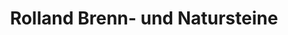 ---
title: "Rolland Brenn- und Natursteine"
url: /buende/rolland-brenn-und-natursteine/
shop: Baustoffe
---